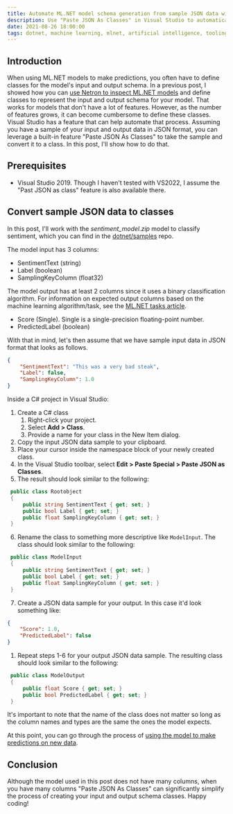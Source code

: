 ```yaml
---
title: Automate ML.NET model schema generation from sample JSON data with Visual Studio
description: Use "Paste JSON As Classes" in Visual Studio to automatically generate model input and output schema classes for your ML.NET models using JSON data samples.
date: 2021-08-26 18:00:00
tags: dotnet, machine learning, mlnet, artificial intelligence, tooling, visual studio
---
```


## Introduction

When using ML.NET models to make predictions, you often have to define classes for the model's input and output schema. In a previous post, I showed how you can [use Netron to inspect ML.NET models](/posts/inspect-mlnet-models-netron.html) and define classes to represent the input and output schema for your model. That works for models that don't have a lot of features. However, as the number of features grows, it can become cumbersome to define these classes. Visual Studio has a feature that can help automate that process. Assuming you have a sample of your input and output data in JSON format, you can leverage a built-in feature "Paste JSON As Classes" to take the sample and convert it to a class. In this post, I'll show how to do that.

## Prerequisites

- Visual Studio 2019. Though I haven't tested with VS2022, I assume the "Past JSON as class" feature is also available there.

## Convert sample JSON data to classes

In this post, I'll work with the *sentiment_model.zip* model to classify sentiment, which you can find in the [dotnet/samples](https://github.com/dotnet/samples/blob/main/machine-learning/models/sentimentanalysis/sentiment_model.zip) repo.

The model input has 3 columns:

- SentimentText (string)
- Label (boolean)
- SamplingKeyColumn (float32)

The model output has at least 2 columns since it uses a binary classification algorithm. For information on expected output columns based on the machine learning algorithm/task, see the [ML.NET tasks article](https://docs.microsoft.com/dotnet/machine-learning/resources/tasks#binary-classification-inputs-and-outputs).

- Score (Single). Single is a single-precision floating-point number.
- PredictedLabel (boolean)

With that in mind, let's then assume that we have sample input data in JSON format that looks as follows.

```json
{
    "SentimentText": "This was a very bad steak",
    "Label": false,
    "SamplingKeyColumn": 1.0
}
```

Inside a C# project in Visual Studio:

1. Create a C# class
   1. Right-click your project.
   2. Select **Add > Class**.
   3. Provide a name for your class in the New Item dialog.
2. Copy the input JSON data sample to your clipboard.
3. Place your cursor inside the namespace block of your newly created class.
4. In the Visual Studio toolbar, select **Edit > Paste Special > Paste JSON as Classes**.
5. The result should look similar to the following:

```csharp
 public class Rootobject
 {
     public string SentimentText { get; set; }
     public bool Label { get; set; }
     public float SamplingKeyColumn { get; set; }
 }
```

6. Rename the class to something more descriptive like `ModelInput`. The class should look similar to the following:

```csharp
 public class ModelInput
 {
     public string SentimentText { get; set; }
     public bool Label { get; set; }
     public float SamplingKeyColumn { get; set; }
 }
```

7. Create a JSON data sample for your output. In this case it'd look something like:

```json
{
    "Score": 1.0,
    "PredictedLabel": false
}
```

1. Repeat steps 1-6 for your output JSON data sample. The resulting class should look similar to the following:

```csharp
 public class ModelOutput
 {
     public float Score { get; set; }
     public bool PredictedLabel { get; set; }
 }
```

It's important to note that the name of the class does not matter so long as the column names and types are the same the ones the model expects.

At this point, you can go through the process of [using the model to make predictions on new data](https://docs.microsoft.com/dotnet/machine-learning/how-to-guides/machine-learning-model-predictions-ml-net).

## Conclusion

Although the model used in this post does not have many columns, when you have many columns "Paste JSON As Classes" can significantly simplify the process of creating your input and output schema classes. Happy coding!